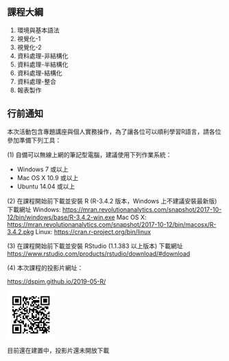 
## 課程大綱

1. 環境與基本語法
2. 視覺化-1
3. 視覺化-2
4. 資料處理-非結構化
5. 資料處理-半結構化
6. 資料處理-結構化
7. 資料處理-整合
8. 報表製作

## 行前通知

本次活動包含專題講座與個人實務操作，為了讓各位可以順利學習R語言，請各位參加準備下列工具：

(1) 自備可以無線上網的筆記型電腦，建議使用下列作業系統：

- Windows 7 或以上
- Mac OS X 10.9 或以上
- Ubuntu 14.04 或以上

(2) 在課程開始前下載並安裝 R (R-3.4.2 版本，Windows 上不建議安裝最新版)
    下載網址
    Windows: <https://mran.revolutionanalytics.com/snapshot/2017-10-12/bin/windows/base/R-3.4.2-win.exe>
    Mac OS X: <https://mran.revolutionanalytics.com/snapshot/2017-10-12/bin/macosx/R-3.4.2.pkg>
    Linux: <https://cran.r-project.org/bin/linux>

(3) 在課程開始前下載並安裝 RStudio (1.1.383 以上版本)
    下載網址
    <https://www.rstudio.com/products/rstudio/download/#download>
    
(4) 本次課程的投影片網址：

<https://dspim.github.io/2019-05-R/>

![](qrcode.png)

目前還在建置中，投影片還未開放下載
